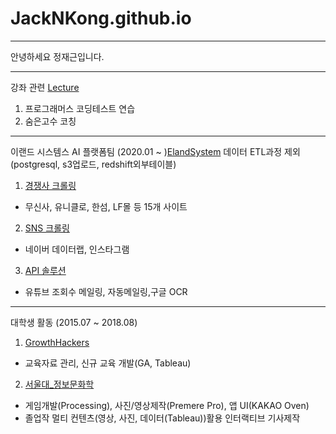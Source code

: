 # JackNKong.github.io
---

안녕하세요 정재근입니다.

---
강좌 관련 [Lecture](./Lecture)

1. 프로그래머스 코딩테스트 연습
2. 숨은고수 코칭

---
이랜드 시스템스 AI 플랫폼팀 (2020.01 ~ )[ElandSystem](./ElandSystem)
데이터 ETL과정 제외(postgresql, s3업로드, redshift외부테이블)

 1. [경쟁사 크롤링](./Growthhackers/competitor_crawl)
 - 무신사, 유니클로, 한섬, LF몰 등 15개 사이트
 2. [SNS 크롤링](./Growthhackers/sns_crawl)
 - 네이버 데이터랩, 인스타그램 
 3. [API 솔루션](./Growthhackers/api_solution)
 - 유튜브 조회수 메일링, 자동메일링,구글 OCR
 
---
대학생 활동 (2015.07 ~ 2018.08)

 1. [GrowthHackers](./Growthhackers)
 - 교육자료 관리, 신규 교육 개발(GA, Tableau)
 2. [서울대_정보문화학](./SNUISC) 
 - 게임개발(Processing), 사진/영상제작(Premere Pro), 앱 UI(KAKAO Oven)
 - 졸업작 멀티 컨텐츠(영상, 사진, 데이터(Tableau))활용 인터랙티브 기사제작

